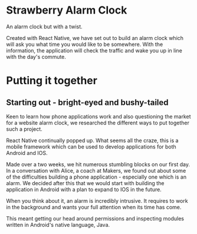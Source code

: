 # Strawberry Alarm Clock

An alarm clock but with a twist.

Created with React Native, we have set out to build an alarm clock which will ask you what time you would like to be somewhere. With the information, the application will check the traffic and wake you up in line with the day's commute.

# Putting it together

## Starting out - bright-eyed and bushy-tailed

Keen to learn how phone applications work and also questioning the market for a website alarm clock, we researched the different ways to put together such a project.

React Native continually popped up. What seems all the craze, this is a mobile framework which can be used to develop applications for both Android and IOS.

Made over a two weeks, we hit numerous stumbling blocks on our first day. In a conversation with Alice, a coach at Makers, we found out about some of the difficulties building a phone application - especially one which is an alarm. We decided after this that we would start with building the application in Android with a plan to expand to IOS in the future.

When you think about it, an alarm is incredibly intrusive. It requires to work in the background and wants your full attention when its time has come.

This meant getting our head around permissions and inspecting modules written in Android's native language, Java.
 
##
